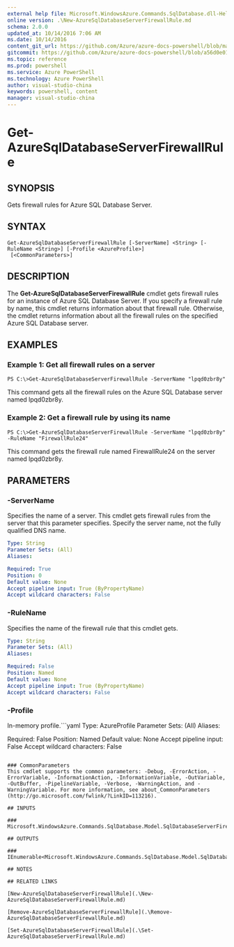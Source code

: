 ```yaml
---
external help file: Microsoft.WindowsAzure.Commands.SqlDatabase.dll-Help.xml
online version: .\New-AzureSqlDatabaseServerFirewallRule.md
schema: 2.0.0
updated_at: 10/14/2016 7:06 AM
ms.date: 10/14/2016
content_git_url: https://github.com/Azure/azure-docs-powershell/blob/master/azureps-cmdlets-docs/ServiceManagement/Azure.SQLDatabase/v0.9.8/CmdletMDs/Get-AzureSqlDatabaseServerFirewallRule.md
gitcommit: https://github.com/Azure/azure-docs-powershell/blob/a56d0e01e65c2c33aa2af13dd29addc94ead6e88/azureps-cmdlets-docs/ServiceManagement/Azure.SQLDatabase/v0.9.8/CmdletMDs/Get-AzureSqlDatabaseServerFirewallRule.md
ms.topic: reference
ms.prod: powershell
ms.service: Azure PowerShell
ms.technology: Azure PowerShell
author: visual-studio-china
keywords: powershell, content
manager: visual-studio-china
---
```


# Get-AzureSqlDatabaseServerFirewallRule

## SYNOPSIS
Gets firewall rules for Azure SQL Database Server.

## SYNTAX

```
Get-AzureSqlDatabaseServerFirewallRule [-ServerName] <String> [-RuleName <String>] [-Profile <AzureProfile>]
 [<CommonParameters>]
```

## DESCRIPTION
The **Get-AzureSqlDatabaseServerFirewallRule** cmdlet gets firewall rules for an instance of Azure SQL Database Server.
If you specify a firewall rule by name, this cmdlet returns information about that firewall rule.
Otherwise, the cmdlet returns information about all the firewall rules on the specified Azure SQL Database server.

## EXAMPLES

### Example 1: Get all firewall rules on a server
```
PS C:\>Get-AzureSqlDatabaseServerFirewallRule -ServerName "lpqd0zbr8y"
```

This command gets all the firewall rules on the Azure SQL Database server named lpqd0zbr8y.

### Example 2: Get a firewall rule by using its name
```
PS C:\>Get-AzureSqlDatabaseServerFirewallRule -ServerName "lpqd0zbr8y" -RuleName "FirewallRule24"
```

This command gets the firewall rule named FirewallRule24 on the server named lpqd0zbr8y.

## PARAMETERS

### -ServerName
Specifies the name of a server.
This cmdlet gets firewall rules from the server that this parameter specifies.
Specify the server name, not the fully qualified DNS name.

```yaml
Type: String
Parameter Sets: (All)
Aliases: 

Required: True
Position: 0
Default value: None
Accept pipeline input: True (ByPropertyName)
Accept wildcard characters: False
```

### -RuleName
Specifies the name of the firewall rule that this cmdlet gets.

```yaml
Type: String
Parameter Sets: (All)
Aliases: 

Required: False
Position: Named
Default value: None
Accept pipeline input: True (ByPropertyName)
Accept wildcard characters: False
```

### -Profile
In-memory profile.```yaml
Type: AzureProfile
Parameter Sets: (All)
Aliases: 

Required: False
Position: Named
Default value: None
Accept pipeline input: False
Accept wildcard characters: False
```

### CommonParameters
This cmdlet supports the common parameters: -Debug, -ErrorAction, -ErrorVariable, -InformationAction, -InformationVariable, -OutVariable, -OutBuffer, -PipelineVariable, -Verbose, -WarningAction, and -WarningVariable. For more information, see about_CommonParameters (http://go.microsoft.com/fwlink/?LinkID=113216).

## INPUTS

### Microsoft.WindowsAzure.Commands.SqlDatabase.Model.SqlDatabaseServerFirewallRuleContext

## OUTPUTS

### IEnumerable<Microsoft.WindowsAzure.Commands.SqlDatabase.Model.SqlDatabaseServerFirewallRuleContext>

## NOTES

## RELATED LINKS

[New-AzureSqlDatabaseServerFirewallRule](.\New-AzureSqlDatabaseServerFirewallRule.md)

[Remove-AzureSqlDatabaseServerFirewallRule](.\Remove-AzureSqlDatabaseServerFirewallRule.md)

[Set-AzureSqlDatabaseServerFirewallRule](.\Set-AzureSqlDatabaseServerFirewallRule.md)

